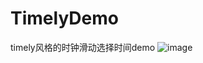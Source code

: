 # TimelyDemo
timely风格的时钟滑动选择时间demo
![image](https://github.com/heshiqi/TimelyDemo/blob/master/device.gif) 
